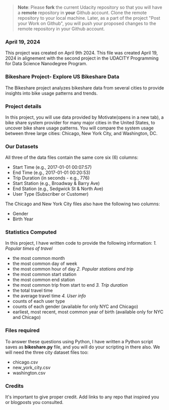 >**Note**: Please **fork** the current Udacity repository so that you will have a **remote** repository in **your** Github account. Clone the remote repository to your local machine. Later, as a part of the project "Post your Work on Github", you will push your proposed changes to the remote repository in your Github account.

### April 19, 2024
This project was created on April 9th 2024. This file was created April 19, 2024 in alignement with the second project in the UDACITY Programming for Data Science Nanodegree Program.

### Bikeshare Project- Explore US Bikeshare Data 
The Bikeshare project analyzes bikeshare data from several cities to provide insights into bike usage patterns and trends.

### Project details 
In this project, you will use data provided by Motivate(opens in a new tab), a bike share system provider for many major cities in the United States, to uncover bike share usage patterns. You will compare the system usage between three large cities: Chicago, New York City, and Washington, DC.

### Our Datasets
All three of the data files contain the same core six (6) columns:
- Start Time (e.g., 2017-01-01 00:07:57)
- End Time (e.g., 2017-01-01 00:20:53)
- Trip Duration (in seconds - e.g., 776)
- Start Station (e.g., Broadway & Barry Ave)
- End Station (e.g., Sedgwick St & North Ave)
- User Type (Subscriber or Customer)

The Chicago and New York City files also have the following two columns:
- Gender
- Birth Year

### Statistics Computed
In this project, I have written code to provide the following information:
_1. Popular times of travel_
- the most common month
- the most common day of week
- the most common hour of day
_2. Popular stations and trip_
- the most common start station
- the most common end station
- the most common trip from start to end
_3. Trip duration_
- the total travel time
- the average travel time
_4. User info_
- counts of each user type
- counts of each gender (available for only NYC and Chicago)
- earliest, most recent, most common year of birth (available only for NYC and Chicago)

### Files required 
To answer these questions using Python, I have written a Python script saves as **bikeshare.py** file, and you will do your scripting in there also. We will need the three city dataset files too:
* chicago.csv
* new_york_city.csv
* washington.csv


### Credits
It's important to give proper credit. Add links to any repo that inspired you or blogposts you consulted.

